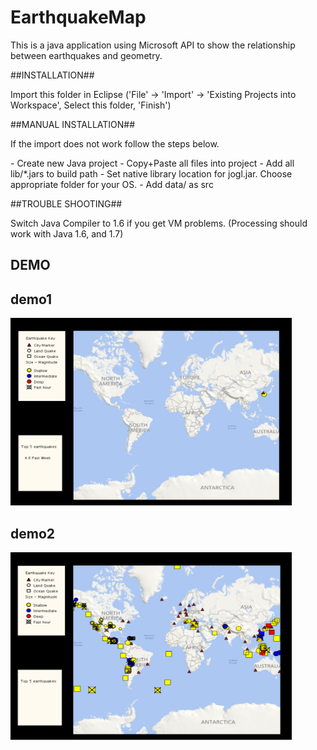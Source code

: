 # EarthquakeMap
This is a java application using Microsoft API to show the relationship between earthquakes and geometry.


##INSTALLATION##
<p>
Import this folder in Eclipse ('File' -> 'Import' -> 'Existing Projects into
Workspace', Select this folder, 'Finish')<p>

##MANUAL INSTALLATION##
<p>
If the import does not work follow the steps below.<p>
<p>
- Create new Java project
- Copy+Paste all files into project
- Add all lib/*.jars to build path
- Set native library location for jogl.jar. Choose appropriate folder for your OS.
- Add data/ as src

<p>
##TROUBLE SHOOTING##

Switch Java Compiler to 1.6 if you get VM problems. (Processing should work with Java 1.6, and 1.7)
<p>

## DEMO
## demo1 
<img src="data/OneEaryhquake.png" width="450" height="300"/><br>

## demo2
<img src="data/allCityAndEaryhquake.png" width="450" height="300"/><br>
